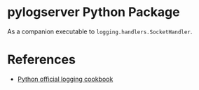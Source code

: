# pylogserver Python Package

As a companion executable to `logging.handlers.SocketHandler`.

# References

- [Python official logging cookbook](https://docs.python.org/zh-cn/3/howto/logging-cookbook.html#sending-and-receiving-logging-events-across-a-network)
